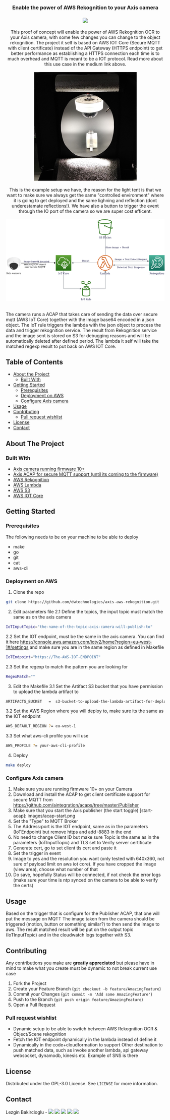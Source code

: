   <h3 align="center">Enable the power of AWS Rekognition to your Axis camera</h3>
  <h3 align="center"><a href="https://medium.com/daniel-wellington-tech-stories"><img src="https://img.shields.io/badge/medium-%2312100E.svg?&style=for-the-badge&logo=medium&logoColor=white" height=25></a> </h3>

<p align="center">
    This proof of concept will enable the power of AWS Rekognition OCR to your Axis camera, with some few changes you can change to the object rekognition. The project it self is based on AWS IOT Core (Secure MQTT with client certificate) instead of the API Gateway (HTTPS endpoint) to get better performance as establishing a HTTPS connection each time is to much overhead and MQTT is meant to be a IOT protocol. Read more about this use case in the medium link above.
    <br />
    <br />
      <img src="images/scaning-box.jpg" alt="OCR scanning box base on axis camera and aws components">
    <br />
    <br />
    This is the example setup we have, the reason for the light tent is that we want to make sure we always get the same "controlled environment" where it is going to get deployed and the same lighning and reflection (dont underestamate reflections!). We have also a button to trigger the event through the IO port of the camera so we are super cost efficent. 
    <br />
    <br />
        <img src="images/diagram.png" alt="The architecture diagram">
    <br />
    <br />

  The camera runs a ACAP that takes care of sending the data over secure mqtt (AWS IoT Core) together with the image base64 encoded in a json object. The IoT rule triggers the lambda with the json object to process the data and trigger rekognition service. The result from Rekognition service and the image sent is stored on S3 for debugging reasons and will be automatically deleted after defined period. The lambda it self will take the matched regexp result to put back on AWS IOT Core.
</p>


## Table of Contents

* [About the Project](#about-the-project)
  * [Built With](#built-with)
* [Getting Started](#getting-started)
  * [Prerequisites](#prerequisites)
  * [Deployment on AWS](#deployment-on-aws)
  * [Configure Axis camera](#configure-axis-camera)
* [Usage](#usage)
* [Contributing](#contributing)
  * [Pull request wishlist](#pull-request-wishlist)
* [License](#license)
* [Contact](#contact)



## About The Project


<!-- medium article [![Product Name Screen Shot][product-screenshot]](https://example.com) -->



### Built With

* [Axis camera running firmware 10+]()
* [Axis ACAP for secure MQTT support (until its coming to the firmware)](https://github.com/aintegration/acaps/tree/master/Publisher)
* [AWS Rekognition](https://aws.amazon.com/rekognition/)
* [AWS Lambda](https://aws.amazon.com/lambda/)
* [AWS S3](https://aws.amazon.com/s3/)
* [AWS IOT Core](https://aws.amazon.com/iot-core/)



## Getting Started


### Prerequisites

The following needs to be on your machine to be able to deploy
* make
* go
* git
* cat
* aws-cli

### Deployment on AWS

1. Clone the repo
```sh
git clone https://github.com/dwtechnologies/axis-aws-rekognition.git
```
2. Edit parameters file 
2.1 Define the topics, the input topic must match the same as on the axis camera
```sh
IoTInputTopic="the-name-of-the-topic-axis-camera-will-publish-to"
```

2.2 Set the IOT endpoint, must be the same in the axis camera. You can find it here https://console.aws.amazon.com/iotv2/home?region=eu-west-1#/settings and make sure you are in the same region as defined in Makefile

```sh
IoTEndpoint="https://The-AWS-IOT-ENDPOINT"
```
2.3 Set the regexp to match the pattern you are looking for
```sh
RegexMatch=""
```
3. Edit the Makefile
3.1 Set the Artifact S3 bucket that you have permission to upload the lambda artifact to
```sh
ARTIFACTS_BUCKET   =  s3-bucket-to-upload-the-lambda-artifact-for-deploy
```
3.2 Set the AWS Region where you will deploy to, make sure its the same as the IOT endpoint
```sh
AWS_DEFAULT_REGION ?= eu-west-1
```
3.3 Set what aws-cli profile you will use
```sh
AWS_PROFILE ?= your-aws-cli-profile
```

4. Deploy
```sh
make deploy
```

### Configure Axis camera

1. Make sure you are running firmware 10+ on your Camera
2. Download and install the ACAP to get client certificate support for secure MQTT from https://github.com/aintegration/acaps/tree/master/Publisher
3. Make sure that you start the Axis publisher (the start toggle) 
[start-acap]: images/acap-start.png
4. Set the "Type" to MQTT Broker
5. The Address:port is the IOT endpoint, same as in the parameters (IoTEndpoint) but remove https and add :8883 in the end
6. No need to change Client ID but make sure Topic is the same as in the parameters (IoTInputTopic) and TLS set to Verify server certificate
7. Generate cert, go to set client tls cert and paste it
8. Set the trigger in event 
9. Image to yes and the resolution you want (only tested with 640x360, not sure of payload limit on aws iot core). If you have cropped the image (view area), choose what number of that
10. Do save, hopefully Status will be connected, if not check the error logs (make sure your time is ntp synced on the camera to be able to verify the certs)
## Usage

Based on the trigger that is configure for the Publisher ACAP, that one will put the message on MQTT
The image taken from the camera should be triggered (motion, button or something similar?) to then send the image to aws. The result matched result will be put on the output topic (IoTInputTopic) and in the cloudwatch logs together with S3.




## Contributing

Any contributions you make are **greatly appreciated** but please have in mind to make what you create must be dynamic to not break current use case

1. Fork the Project
2. Create your Feature Branch (`git checkout -b feature/AmazingFeature`)
3. Commit your Changes (`git commit -m 'Add some AmazingFeature'`)
4. Push to the Branch (`git push origin feature/AmazingFeature`)
5. Open a Pull Request


### Pull request wishlist
* Dynamic setup to be able to switch between AWS Rekognition OCR & Object/Scene rekognition
* Fetch the IOT endpoint dynamically in the lambda instead of define it
* Dynamically in the code+cloudformation to support Other destination to push matched data, such as invoke another lambda, api gateway websocket, dynamodb, kinesis etc. Example of SNS is there

## License

Distributed under the GPL-3.0 License. See `LICENSE` for more information.



## Contact

Lezgin Bakircioglu - <a href="https://twitter.com/lerra82"><img src="https://img.shields.io/badge/twitter-%231DA1F2.svg?&style=for-the-badge&logo=twitter&logoColor=white" height=25></a> 
<a href="https://medium.com/@lerra82"><img src="https://img.shields.io/badge/medium-%2312100E.svg?&style=for-the-badge&logo=medium&logoColor=white" height=25></a> 
<a href="https://github.com/lerra"><img src="https://img.shields.io/badge/GitHub-100000?style=for-the-badge&logo=github&logoColor=white" height=25></a> 
<a href="https://dev.to/lerra"><img src="https://img.shields.io/badge/dev.to-0A0A0A?style=for-the-badge&logo=dev.to&logoColor=white" height=25></a> 
<a href="https://lezg.in/index.xml"><img src="https://img.shields.io/badge/RSS-FFA500?style=for-the-badge&logo=rss&logoColor=white" height=25></a> 

